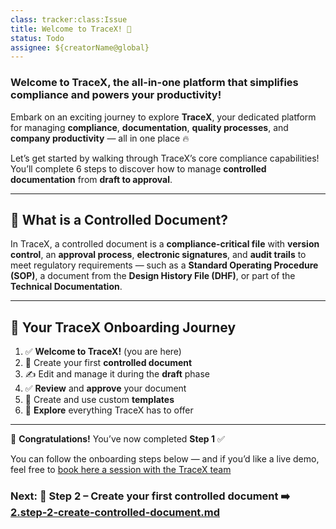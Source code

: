 ```yaml
---
class: tracker:class:Issue
title: Welcome to TraceX! 🌟
status: Todo
assignee: ${creatorName@global}
---
```

### **Welcome to TraceX, the all-in-one platform that simplifies compliance and powers your productivity!** 

Embark on an exciting journey to explore **TraceX**, your dedicated platform for managing **compliance**, **documentation**, **quality processes**, and **company productivity** — all in one place 🔥

Let’s get started by walking through TraceX’s core compliance capabilities! You’ll complete 6 steps to discover how to manage **controlled documentation** from **draft to approval**. 

---

## 📄 What is a Controlled Document?

In TraceX, a controlled document is a **compliance-critical file** with **version control**, an **approval process**, **electronic signatures**, and **audit trails** to meet regulatory requirements — such as a **Standard Operating Procedure (SOP)**, a document from the **Design History File (DHF)**, or part of the **Technical Documentation**.

---

## 🧭 Your TraceX Onboarding Journey

1. ✅ **Welcome to TraceX!** (you are here)  
2. 📄 Create your first **controlled document**  
3. ✍️ Edit and manage it during the **draft** phase  
4. ✅ **Review** and **approve** your document  
5. 🧩 Create and use custom **templates**  
6. 🚀 **Explore** everything TraceX has to offer

---

🎉 **Congratulations!** You’ve now completed **Step 1** ✅

You can follow the onboarding steps below — and if you’d like a live demo, feel free to [book here a session with the TraceX team](https://calendly.com/charles-rollet-discussion/tracex)

### Next: 📄 Step 2 – Create your first controlled document ➡️ [2.step-2-create-controlled-document.md](./2.step-2-create-controlled-document.md)
